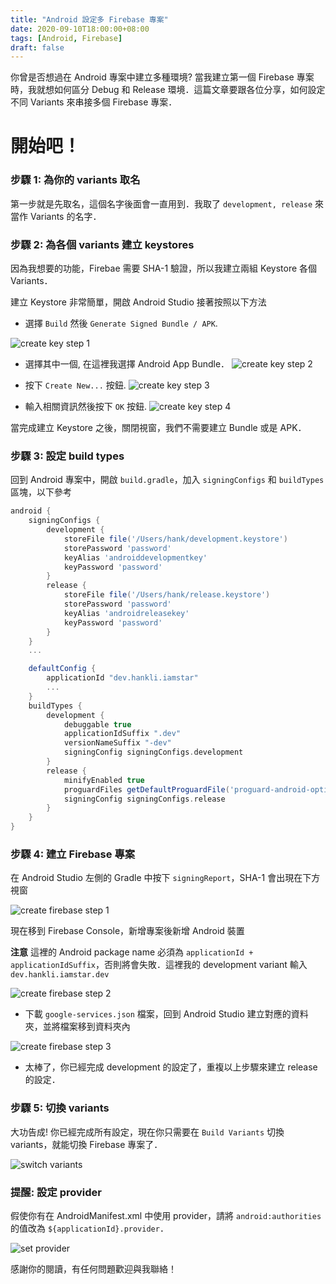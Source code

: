 ```yaml
---
title: "Android 設定多 Firebase 專案"
date: 2020-09-10T18:00:00+08:00
tags: [Android, Firebase]
draft: false
---
```


你曾是否想過在 Android 專案中建立多種環境? 當我建立第一個 Firebase 專案時，我就想如何區分 Debug 和 Release 環境．這篇文章要跟各位分享，如何設定不同 Variants 來串接多個 Firebase 專案．

# 開始吧！

### 步驟 1: 為你的 variants 取名
第一步就是先取名，這個名字後面會一直用到．我取了 `development, release` 來當作 Variants 的名字．

### 步驟 2: 為各個 variants 建立 keystores
因為我想要的功能，Firebae 需要 SHA-1 驗證，所以我建立兩組 Keystore 各個 Variants．

建立 Keystore 非常簡單，開啟 Android Studio 接著按照以下方法

- 選擇 `Build` 然後 `Generate Signed Bundle / APK`.

![create key step 1](/images/2020/sep/10/create_key_step_1.png)

- 選擇其中一個, 在這裡我選擇 Android App Bundle．
![create key step 2](/images/2020/sep/10/create_key_step_2.png)

- 按下 `Create New...` 按鈕.
![create key step 3](/images/2020/sep/10/create_key_step_3.png)

- 輸入相關資訊然後按下 `OK` 按鈕.
![create key step 4](/images/2020/sep/10/create_key_step_4.png)

當完成建立 Keystore 之後，關閉視窗，我們不需要建立 Bundle 或是 APK．

### 步驟 3: 設定 build types

回到 Android 專案中，開啟 `build.gradle`，加入 `signingConfigs` 和 `buildTypes` 區塊，以下參考

```gradle
android {
    signingConfigs {
        development {
            storeFile file('/Users/hank/development.keystore')
            storePassword 'password'
            keyAlias 'androiddevelopmentkey'
            keyPassword 'password'
        }
        release {
            storeFile file('/Users/hank/release.keystore')
            storePassword 'password'
            keyAlias 'androidreleasekey'
            keyPassword 'password'
        }
    }
    ...

    defaultConfig {
        applicationId "dev.hankli.iamstar"
        ...
    }
    buildTypes {
        development {
            debuggable true
            applicationIdSuffix ".dev"
            versionNameSuffix "-dev"
            signingConfig signingConfigs.development
        }
        release {
            minifyEnabled true
            proguardFiles getDefaultProguardFile('proguard-android-optimize.txt'), 'proguard-rules.pro'
            signingConfig signingConfigs.release
        }
    }
}
```

### 步驟 4: 建立 Firebase 專案

在 Android Studio 左側的 Gradle 中按下 `signingReport`，SHA-1 會出現在下方視窗

![create firebase step 1](/images/2020/sep/10/create_firebase_step_1.png)

現在移到 Firebase Console，新增專案後新增 Android 裝置

**注意** 這裡的 Android package name 必須為 `applicationId + applicationIdSuffix`，否則將會失敗．這裡我的 development variant 輸入 `dev.hankli.iamstar.dev`

![create firebase step 2](/images/2020/sep/10/create_firebase_step_2.png)

- 下載 `google-services.json` 檔案，回到 Android Studio 建立對應的資料夾，並將檔案移到資料夾內

![create firebase step 3](/images/2020/sep/10/create_firebase_step_3.png)

- 太棒了，你已經完成 development 的設定了，重複以上步驟來建立 release 的設定．

### 步驟 5: 切換 variants
 
大功告成! 你已經完成所有設定，現在你只需要在 `Build Variants` 切換 variants，就能切換 Firebase 專案了．

![switch variants](/images/2020/sep/10/switch_variants.png)

### 提醒: 設定 provider

假使你有在 AndroidManifest.xml 中使用 provider，請將 `android:authorities` 的值改為 `${applicationId}.provider`．

![set provider](/images/2020/sep/10/set_provider.png)

感謝你的閱讀，有任何問題歡迎與我聯絡！
